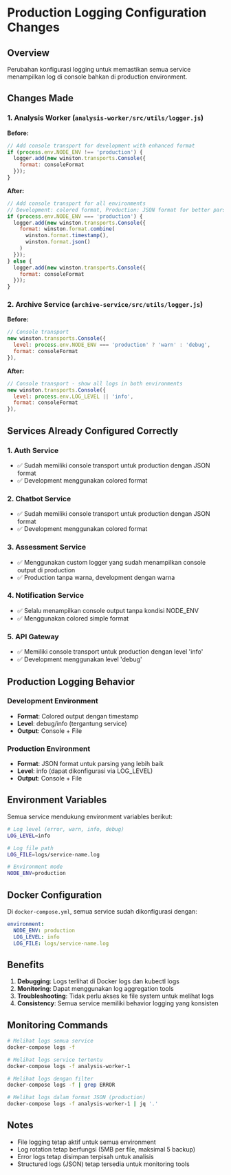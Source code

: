 # Production Logging Configuration Changes

## Overview
Perubahan konfigurasi logging untuk memastikan semua service menampilkan log di console bahkan di production environment.

## Changes Made

### 1. Analysis Worker (`analysis-worker/src/utils/logger.js`)
**Before:**
```javascript
// Add console transport for development with enhanced format
if (process.env.NODE_ENV !== 'production') {
  logger.add(new winston.transports.Console({
    format: consoleFormat
  }));
}
```

**After:**
```javascript
// Add console transport for all environments
// Development: colored format, Production: JSON format for better parsing
if (process.env.NODE_ENV === 'production') {
  logger.add(new winston.transports.Console({
    format: winston.format.combine(
      winston.format.timestamp(),
      winston.format.json()
    )
  }));
} else {
  logger.add(new winston.transports.Console({
    format: consoleFormat
  }));
}
```

### 2. Archive Service (`archive-service/src/utils/logger.js`)
**Before:**
```javascript
// Console transport
new winston.transports.Console({
  level: process.env.NODE_ENV === 'production' ? 'warn' : 'debug',
  format: consoleFormat
}),
```

**After:**
```javascript
// Console transport - show all logs in both environments
new winston.transports.Console({
  level: process.env.LOG_LEVEL || 'info',
  format: consoleFormat
}),
```

## Services Already Configured Correctly

### 1. Auth Service
- ✅ Sudah memiliki console transport untuk production dengan JSON format
- ✅ Development menggunakan colored format

### 2. Chatbot Service  
- ✅ Sudah memiliki console transport untuk production dengan JSON format
- ✅ Development menggunakan colored format

### 3. Assessment Service
- ✅ Menggunakan custom logger yang sudah menampilkan console output di production
- ✅ Production tanpa warna, development dengan warna

### 4. Notification Service
- ✅ Selalu menampilkan console output tanpa kondisi NODE_ENV
- ✅ Menggunakan colored simple format

### 5. API Gateway
- ✅ Memiliki console transport untuk production dengan level 'info'
- ✅ Development menggunakan level 'debug'

## Production Logging Behavior

### Development Environment
- **Format**: Colored output dengan timestamp
- **Level**: debug/info (tergantung service)
- **Output**: Console + File

### Production Environment  
- **Format**: JSON format untuk parsing yang lebih baik
- **Level**: info (dapat dikonfigurasi via LOG_LEVEL)
- **Output**: Console + File

## Environment Variables

Semua service mendukung environment variables berikut:

```bash
# Log level (error, warn, info, debug)
LOG_LEVEL=info

# Log file path
LOG_FILE=logs/service-name.log

# Environment mode
NODE_ENV=production
```

## Docker Configuration

Di `docker-compose.yml`, semua service sudah dikonfigurasi dengan:
```yaml
environment:
  NODE_ENV: production
  LOG_LEVEL: info
  LOG_FILE: logs/service-name.log
```

## Benefits

1. **Debugging**: Logs terlihat di Docker logs dan kubectl logs
2. **Monitoring**: Dapat menggunakan log aggregation tools
3. **Troubleshooting**: Tidak perlu akses ke file system untuk melihat logs
4. **Consistency**: Semua service memiliki behavior logging yang konsisten

## Monitoring Commands

```bash
# Melihat logs semua service
docker-compose logs -f

# Melihat logs service tertentu
docker-compose logs -f analysis-worker-1

# Melihat logs dengan filter
docker-compose logs -f | grep ERROR

# Melihat logs dalam format JSON (production)
docker-compose logs -f analysis-worker-1 | jq '.'
```

## Notes

- File logging tetap aktif untuk semua environment
- Log rotation tetap berfungsi (5MB per file, maksimal 5 backup)
- Error logs tetap disimpan terpisah untuk analisis
- Structured logs (JSON) tetap tersedia untuk monitoring tools
